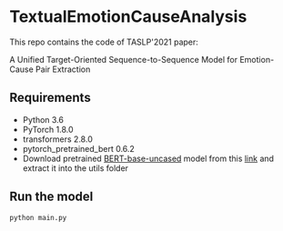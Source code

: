 # TextualEmotionCauseAnalysis

This repo contains the code of TASLP'2021 paper:

A Unified Target-Oriented Sequence-to-Sequence Model for Emotion-Cause Pair Extraction

## Requirements
- Python 3.6
- PyTorch 1.8.0
- transformers 2.8.0
- pytorch_pretrained_bert 0.6.2
- Download pretrained [BERT-base-uncased](https://huggingface.co/bert-base-uncased) model from this [link](https://drive.google.com/file/d/1yEddgm5VhpJubqLnauLCbvTKbbBn7UOj/view?usp=drive_link) and extract it into the utils folder

## Run the model
```bash
python main.py
```